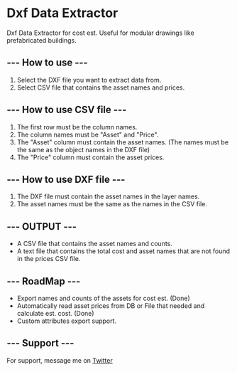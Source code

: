 # Dxf Data Extractor 

Dxf Data Extractor for cost est.
Useful for modular drawings like prefabricated buildings.

## --- How to use ---
1. Select the DXF file you want to extract data from.
2. Select CSV file that contains the asset names and prices.

## --- How to use CSV file ---
1. The first row must be the column names.
2. The column names must be "Asset" and "Price".
3. The "Asset" column must contain the asset names. (The names must be the same as the object names in the DXF file)
4. The "Price" column must contain the asset prices.

## --- How to use DXF file ---
1. The DXF file must contain the asset names in the layer names.
2. The asset names must be the same as the names in the CSV file.

## --- OUTPUT ---
- A CSV file that contains the asset names and counts.
- A text file that contains the total cost and asset names that are not found in the prices CSV file.


## --- RoadMap ---

- Export names and counts of the assets for cost est.  (Done)
- Automatically read asset prices from DB or File that needed and calculate est. cost. (Done)
- Custom attributes export support.


## --- Support ---  
For support, message me on [Twitter](https://twitter.com/BerKai97)

